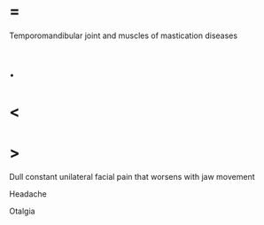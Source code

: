# =

Temporomandibular joint and muscles of mastication diseases

# .

# <

# >

Dull constant unilateral facial pain that worsens with jaw movement

Headache

Otalgia
